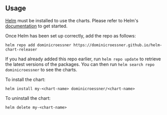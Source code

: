 ## Usage

[Helm](https://helm.sh) must be installed to use the charts.  Please refer to
Helm's [documentation](https://helm.sh/docs) to get started.

Once Helm has been set up correctly, add the repo as follows:

    helm repo add dominicroessner https://dominicroessner.github.io/helm-chart-releaser

If you had already added this repo earlier, run `helm repo update` to retrieve
the latest versions of the packages.  You can then run `helm search repo
dominicroessner` to see the charts.

To install the <chart-name> chart:

    helm install my-<chart-name> dominicroessner/<chart-name>

To uninstall the chart:

    helm delete my-<chart-name>
